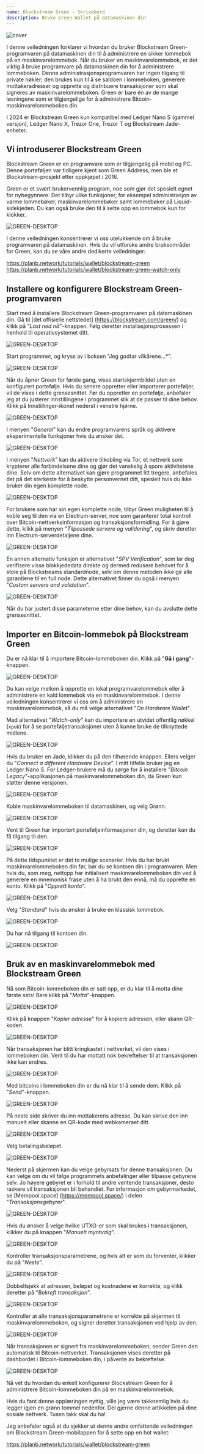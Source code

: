 ```yaml
---
name: Blockstream Green - Skrivebord
description: Bruke Green Wallet på datamaskinen din
---
```

![cover](assets/cover.webp)

I denne veiledningen forklarer vi hvordan du bruker Blockstream Green-programvaren på datamaskinen din til å administrere en sikker lommebok på en maskinvarelommebok. Når du bruker en maskinvarelommebok, er det viktig å bruke programvare på datamaskinen din for å administrere lommeboken. Denne administrasjonsprogramvaren har ingen tilgang til private nøkler; den brukes kun til å se saldoen i lommeboken, generere mottakeradresser og opprette og distribuere transaksjoner som skal signeres av maskinvarelommeboken. Green er bare én av de mange løsningene som er tilgjengelige for å administrere Bitcoin-maskinvarelommeboken din.

I 2024 er Blockstream Green kun kompatibel med Ledger Nano S (gammel versjon), Ledger Nano X, Trezor One, Trezor T og Blockstream Jade-enheter.

## Vi introduserer Blockstream Green

Blockstream Green er en programvare som er tilgjengelig på mobil og PC. Denne porteføljen var tidligere kjent som Green Address, men ble et Blockstream-prosjekt etter oppkjøpet i 2016.

Green er et svært brukervennlig program, noe som gjør det spesielt egnet for nybegynnere. Det tilbyr ulike funksjoner, for eksempel administrasjon av varme lommebøker, maskinvarelommebøker samt lommebøker på Liquid-sidekjeden. Du kan også bruke den til å sette opp en lommebok kun for klokker.

![GREEN-DESKTOP](assets/fr/01.webp)

I denne veiledningen konsentrerer vi oss utelukkende om å bruke programvaren på datamaskinen. Hvis du vil utforske andre bruksområder for Green, kan du se våre andre dedikerte veiledninger:

https://planb.network/tutorials/wallet/blockstream-green
https://planb.network/tutorials/wallet/blockstream-green-watch-only
## Installere og konfigurere Blockstream Green-programvaren

Start med å installere Blockstream Green-programvaren på datamaskinen din. Gå til [det offisielle nettstedet] (https://blockstream.com/green/) og klikk på "*Last ned nå*"-knappen. Følg deretter installasjonsprosessen i henhold til operativsystemet ditt.

![GREEN-DESKTOP](assets/fr/02.webp)

Start programmet, og kryss av i boksen "Jeg godtar vilkårene...*".

![GREEN-DESKTOP](assets/fr/03.webp)

Når du åpner Green for første gang, vises startskjermbildet uten en konfigurert portefølje. Hvis du senere oppretter eller importerer porteføljer, vil de vises i dette grensesnittet. Før du oppretter en portefølje, anbefaler jeg at du justerer innstillingene i programmet slik at de passer til dine behov. Klikk på Innstillinger-ikonet nederst i venstre hjørne.

![GREEN-DESKTOP](assets/fr/04.webp)

I menyen "*General*" kan du endre programvarens språk og aktivere eksperimentelle funksjoner hvis du ønsker det.

![GREEN-DESKTOP](assets/fr/05.webp)

I menyen "*Nettverk*" kan du aktivere tilkobling via Tor, et nettverk som krypterer alle forbindelsene dine og gjør det vanskelig å spore aktivitetene dine. Selv om dette alternativet kan gjøre programmet litt tregere, anbefales det på det sterkeste for å beskytte personvernet ditt, spesielt hvis du ikke bruker din egen komplette node.

![GREEN-DESKTOP](assets/fr/06.webp)

For brukere som har sin egen komplette node, tilbyr Green muligheten til å koble seg til den via en Electrum-server, noe som garanterer total kontroll over Bitcoin-nettverksinformasjon og transaksjonsformidling. For å gjøre dette, klikk på menyen "*Tilpassede servere og validering*", og skriv deretter inn Electrum-serverdetaljene dine.

![GREEN-DESKTOP](assets/fr/07.webp)

En annen alternativ funksjon er alternativet "*SPV Verification*", som lar deg verifisere visse blokkjededata direkte og dermed redusere behovet for å stole på Blockstreams standardnode, selv om denne metoden ikke gir alle garantiene til en full node. Dette alternativet finner du også i menyen "*Custom servers and validation*".

![GREEN-DESKTOP](assets/fr/08.webp)

Når du har justert disse parameterne etter dine behov, kan du avslutte dette grensesnittet.

## Importer en Bitcoin-lommebok på Blockstream Green

Du er nå klar til å importere Bitcoin-lommeboken din. Klikk på "**Gå i gang**"-knappen.

![GREEN-DESKTOP](assets/fr/09.webp)

Du kan velge mellom å opprette en lokal programvarelommebok eller å administrere en kald lommebok via en maskinvarelommebok. I denne veiledningen konsentrerer vi oss om å administrere en maskinvarelommebok, så du må velge alternativet "*On Hardware Wallet*".

Med alternativet "*Watch-only*" kan du importere en utvidet offentlig nøkkel (`xpub`) for å se porteføljetransaksjoner uten å kunne bruke de tilknyttede midlene.

![GREEN-DESKTOP](assets/fr/10.webp)

Hvis du bruker en Jade, klikker du på den tilhørende knappen. Ellers velger du "*Connect a different Hardware Device*". I mitt tilfelle bruker jeg en Ledger Nano S. For Ledger-brukere må du sørge for å installere "*Bitcoin Legacy*"-applikasjonen på maskinvarelommeboken din, da Green kun støtter denne versjonen.

![GREEN-DESKTOP](assets/fr/11.webp)

Koble maskinvarelommeboken til datamaskinen, og velg Grønn.

![GREEN-DESKTOP](assets/fr/12.webp)

Vent til Green har importert porteføljeinformasjonen din, og deretter kan du få tilgang til den.

![GREEN-DESKTOP](assets/fr/13.webp)

På dette tidspunktet er det to mulige scenarier. Hvis du har brukt maskinvarelommeboken din før, bør du se kontoen din i programvaren. Men hvis du, som meg, nettopp har initialisert maskinvarelommeboken din ved å generere en mnemonisk frase uten å ha brukt den ennå, må du opprette en konto. Klikk på "*Opprett konto*".

![GREEN-DESKTOP](assets/fr/14.webp)

Velg "*Standard*" hvis du ønsker å bruke en klassisk lommebok.

![GREEN-DESKTOP](assets/fr/15.webp)

Du har nå tilgang til kontoen din.

![GREEN-DESKTOP](assets/fr/16.webp)

## Bruk av en maskinvarelommebok med Blockstream Green

Nå som Bitcoin-lommeboken din er satt opp, er du klar til å motta dine første sats! Bare klikk på "*Motta*"-knappen.

![GREEN-DESKTOP](assets/fr/17.webp)

Klikk på knappen "*Kopier adresse*" for å kopiere adressen, eller skann QR-koden.

![GREEN-DESKTOP](assets/fr/18.webp)

Når transaksjonen har blitt kringkastet i nettverket, vil den vises i lommeboken din. Vent til du har mottatt nok bekreftelser til at transaksjonen ikke kan endres.

![GREEN-DESKTOP](assets/fr/19.webp)

Med bitcoins i lommeboken din er du nå klar til å sende dem. Klikk på "*Send*"-knappen.

![GREEN-DESKTOP](assets/fr/20.webp)

På neste side skriver du inn mottakerens adresse. Du kan skrive den inn manuelt eller skanne en QR-kode med webkameraet ditt.

![GREEN-DESKTOP](assets/fr/21.webp)

Velg betalingsbeløpet.

![GREEN-DESKTOP](assets/fr/22.webp)

Nederst på skjermen kan du velge gebyrsats for denne transaksjonen. Du kan velge om du vil følge programmets anbefalinger eller tilpasse gebyrene selv. Jo høyere gebyret er i forhold til andre ventende transaksjoner, desto raskere vil transaksjonen bli behandlet. For informasjon om gebyrmarkedet, se [Mempool.space] (https://mempool.space/) i delen "*Transaksjonsgebyrer*".

![GREEN-DESKTOP](assets/fr/23.webp)

Hvis du ønsker å velge hvilke UTXO-er som skal brukes i transaksjonen, klikker du på knappen "*Manuelt myntvalg*".

![GREEN-DESKTOP](assets/fr/24.webp)

Kontroller transaksjonsparametrene, og hvis alt er som du forventer, klikker du på "*Neste*".

![GREEN-DESKTOP](assets/fr/25.webp)

Dobbeltsjekk at adressen, beløpet og kostnadene er korrekte, og klikk deretter på "*Bekreft transaksjon*".

![GREEN-DESKTOP](assets/fr/26.webp)

Kontroller at alle transaksjonsparametrene er korrekte på skjermen til maskinvarelommeboken, og signer deretter transaksjonen ved hjelp av den.

![GREEN-DESKTOP](assets/fr/27.webp)

Når transaksjonen er signert fra maskinvarelommeboken, sender Green den automatisk til Bitcoin-nettverket. Transaksjonen vises deretter på dashbordet i Bitcoin-lommeboken din, i påvente av bekreftelse.

![GREEN-DESKTOP](assets/fr/28.webp)

Nå vet du hvordan du enkelt konfigurerer Blockstream Green for å administrere Bitcoin-lommeboken din på en maskinvarelommebok.

Hvis du fant denne opplæringen nyttig, ville jeg være takknemlig hvis du legger igjen en grønn tommel nedenfor. Del gjerne denne artikkelen på dine sosiale nettverk. Tusen takk skal du ha!

Jeg anbefaler også at du sjekker ut denne andre omfattende veiledningen om Blockstream Green-mobilappen for å sette opp en hot wallet:

https://planb.network/tutorials/wallet/blockstream-green